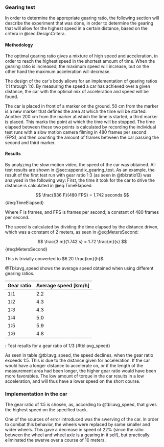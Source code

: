 ### Gearing test
In order to determine the appropriate gearing ratio, the following section will describe the experiment that was done, in order to determine the gearing that will allow for the highest speed in a certain distance, based on the critera in @sec:DesignCritera.

#### Methodology
The optimal gearing ratio gives a mixture of high speed and acceleration, in order to reach the highest speed in the shortest amount of time.
When the gearing ratio is increased, the maximum speed will increase, but on the other hand the maximum acceleration will decrease.

The design of the car's body allows for an implementation of gearing ratios 1:1 through 1:6.
By measuring the speed a car has achieved over a given distance, the car with the optimal mix of acceleration and speed will be found.

The car is placed in front of a marker on the ground. 50 cm from the marker is a new marker that defines the area at which the time will be started.
Another 200 cm from the marker at which the time is started, a third marker is placed.
This marks the point at which the time will be stopped.
The time elapsed between these two points is calculated by recording the individual test runs with a slow motion camera filming in 480 frames per second (FPS), and then counting the amount of frames between the car passing the second and third marker.

#### Results
By analyzing the slow motion video, the speed of the car was obtained. All test results are shown in @sec:appendix_gearing_test.
As an example, the result of the first test run with gear ratio 1:3 (as seen in @tbl:ratio13) was analysed in the following way:
First, the time it took for the car to drive the distance is calculated in @eq:TimeElapsed:

$$ \frac{836 F}{480 FPS} = 1.742 seconds $$ {#eq:TimeElapsed}

Where F is frames, and FPS is frames per second; a constant of 480 frames per second.

The speed is calculated by dividing the time elapsed by the distance driven, which was a constant of 2 meters, as seen in @eq:MetersSecond:

$$ \frac{3 m}{1.742 s} = 1.72 \frac{m}{s} $$ {#eq:MetersSecond}

This is trivially converted to $6.20 \frac{km}{h}$.

@Tbl:avg_speed shows the average speed obtained when using different gearing ratios.

| Gear ratio | Average speed [km/h] |
| ---------- | -------------------------------- |
| 1:1        | 2.2                              |
| 1:2        | 4.3                              |
| 1:3        | 4.3                              |
| 1:4        | 5.0                              |
| 1:5        | 5.9                              |
| 1:6        | 4.8                              |

: Test results for a gear ratio of 1/3 {#tbl:avg_speed}

As seen in table @tbl:avg_speed, the speed declines, when the gear ratio exceeds 1:5.
This is due to the distance given for acceleration.
If the car would have a longer distance to accelerate on, or if the length of the measurement area had been longer, the higher gear ratio would have been more favorables.
The low amount of torque in the car results in a low acceleration, and will thus have a lower speed on the short course.

### Implementation in the car
The gear ratio of 1:5 is chosen, as, according to @tbl:avg_speed, that gives the highest speed on the specified track.

One of the sources of error introduced was the swerving of the car.
In order to combat this behavior, the wheels were replaced by some smaller and wider wheels.
This gave a decrease in speed of 22% (since the ratio between the wheel and wheel axle is a gearing in it self), but practically eliminated the swerve over a course of 10 meters.

